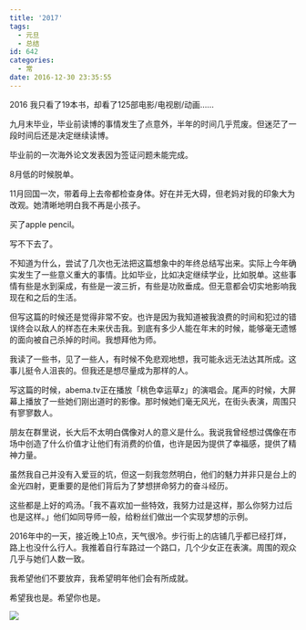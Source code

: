 ```yaml
---
title: '2017'
tags:
  - 元旦
  - 总结
id: 642
categories:
  - 常
date: 2016-12-30 23:35:55
---
```


2016 我只看了19本书，却看了125部电影/电视剧/动画……

九月末毕业，毕业前读博的事情发生了点意外，半年的时间几乎荒废。但迷茫了一段时间后还是决定继续读博。

毕业前的一次海外论文发表因为签证问题未能完成。

8月低的时候脱单。

11月回国一次，带着母上去帝都检查身体。好在并无大碍，但老妈对我的印象大为改观。她清晰地明白我不再是小孩子。

买了apple pencil。

写不下去了。

不知道为什么，尝试了几次也无法把这篇想象中的年终总结写出来。实际上今年确实发生了一些意义重大的事情。比如毕业，比如决定继续学业，比如脱单。这些事情有些是水到渠成，有些是一波三折，有些是功败垂成。但无意都会切实地影响我现在和之后的生活。

<!--more-->但写这篇的时候还是觉得非常不安。也许是因为我知道被我浪费的时间和犯过的错误终会以敌人的样态在未来伏击我。到底有多少人能在年末的时候，能够毫无遗憾的面向被自己杀掉的时间。我想拜他为师。

我读了一些书，见了一些人，有时候不免悲观地想，我可能永远无法达其所成。这事儿挺令人沮丧的。但我还是想尽量成为那样的人。

写这篇的时候，abema.tv正在播放「桃色幸运草z」的演唱会。尾声的时候，大屏幕上播放了一些她们刚出道时的影像。那时候她们毫无风光，在街头表演，周围只有寥寥数人。

朋友在群里说，长大后不太明白偶像对人的意义是什么。我说我曾经想过偶像在市场中创造了什么价值才让他们有消费的价值，也许是因为提供了幸福感，提供了精神力量。

虽然我自己并没有入爱豆的坑，但这一刻我忽然明白，他们的魅力并非只是台上的金光四射，更重要的是他们背后为了梦想拼命努力的奋斗经历。

这些都是上好的鸡汤。「我不喜欢加一些特效，我努力过是这样，那么你努力过后也是这样。」他们如同导师一般，给粉丝们做出一个实现梦想的示例。

2016年中的一天，接近晚上10点，天气很冷。步行街上的店铺几乎都已经打烊，路上也没什么行人。我推着自行车路过一个路口，几个少女正在表演。周围的观众几乎与她们人数一致。

我希望他们不要放弃，我希望明年他们会有所成就。

希望我也是。希望你也是。

![](http://ww3.sinaimg.cn/large/006y8lVagw1fb96w97qotj30rl0fhdiv.jpg)